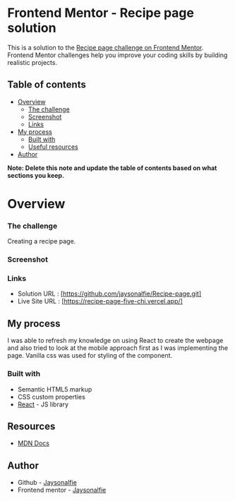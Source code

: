 # Frontend Mentor - Recipe page solution

This is a solution to the [Recipe page challenge on Frontend Mentor](https://www.frontendmentor.io/challenges/recipe-page-KiTsR8QQKm). Frontend Mentor challenges help you improve your coding skills by building realistic projects.

## Table of contents

- [Overview](#overview)
  - [The challenge](#the-challenge)
  - [Screenshot](#screenshot)
  - [Links](#links)
- [My process](#my-process)
  - [Built with](#built-with)
  - [Useful resources](#useful-resources)
- [Author](#author)

**Note: Delete this note and update the table of contents based on what sections you keep.**

# Overview


### The challenge
Creating a recipe page. 

### Screenshot

### Links
- Solution URL : [https://github.com/jaysonalfie/Recipe-page.git]
- Live Site URL : [https://recipe-page-five-chi.vercel.app/]

## My process
I was able to refresh my knowledge on using React to create the webpage and also tried to look at the mobile approach first as I was implementing the page. Vanilla css was used for styling of the component.


### Built with

- Semantic HTML5 markup
- CSS custom properties
- [React](https://reactjs.org/) - JS library

## Resources
- [MDN Docs](https://developer.mozilla.org/en-US/)


## Author
- Github - [Jaysonalfie](https://github.com/jaysonalfie)
- Frontend mentor - [Jaysonalfie](https://www.frontendmentor.io/profile/jaysonalfie)

